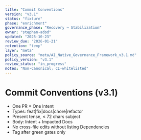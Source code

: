 ```yaml
---
title: "Commit Conventions"
version: "v3.1"
status: "fixture"
phase: "enrichment"
governance_phase: "Recovery → Stabilization"
owner: "stephan-adod"
updated: "2025-10-23"
review_due: "2026-01-21"
retention: "temp"
layer: "meta"
policy_source: "meta/AI_Native_Governance_Framework_v3.1.md"
policy_version: "v3.1"
review_status: "in_progress"
notes: "Non-Canonical; CI-whitelisted"
---
```


# Commit Conventions (v3.1)
- One PR = One Intent
- Types: feat|fix|docs|chore|refactor
- Present tense, ≤ 72 chars subject
- Body: Intent + Impacted Docs
- No cross-file edits without listing Dependencies
- Tag after green gates only
